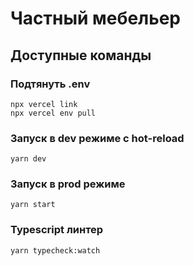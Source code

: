 # Частный мебельер

## Доступные команды

### Подтянуть .env

```
npx vercel link
npx vercel env pull
```

### Запуск в dev режиме с hot-reload

```
yarn dev
```

### Запуск в prod режиме

```
yarn start
```

### Typescript линтер

```
yarn typecheck:watch
```
